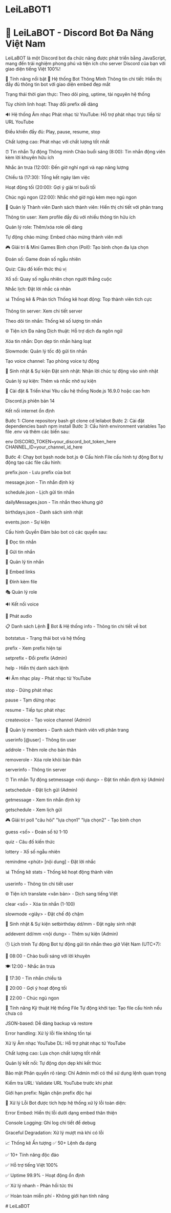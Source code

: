 ﻿# LeiLaBOT1
# 🤖 LeiLaBOT - Discord Bot Đa Năng Việt Nam
LeiLaBOT là một Discord bot đa chức năng được phát triển bằng JavaScript, mang đến trải nghiệm phong phú và tiện ích cho server Discord của bạn với giao diện tiếng Việt 100%!

🌟 Tính năng nổi bật
🤖 Hệ thống Bot Thông Minh
Thông tin chi tiết: Hiển thị đầy đủ thông tin bot với giao diện embed đẹp mắt

Trạng thái thời gian thực: Theo dõi ping, uptime, tài nguyên hệ thống

Tùy chỉnh linh hoạt: Thay đổi prefix dễ dàng

🔊 Hệ thống Âm nhạc
Phát nhạc từ YouTube: Hỗ trợ phát nhạc trực tiếp từ URL YouTube

Điều khiển đầy đủ: Play, pause, resume, stop

Chất lượng cao: Phát nhạc với chất lượng tốt nhất

⏰ Tin nhắn Tự động Thông minh
Chào buổi sáng (8:00): Tin nhắn động viên kèm lời khuyên hữu ích

Nhắc ăn trưa (12:00): Đến giờ nghỉ ngơi và nạp năng lượng

Chiều tà (17:30): Tổng kết ngày làm việc

Hoạt động tối (20:00): Gợi ý giải trí buổi tối

Chúc ngủ ngon (22:00): Nhắc nhở giờ ngủ kèm mẹo ngủ ngon

👥 Quản lý Thành viên
Danh sách thành viên: Hiển thị chi tiết với phân trang

Thông tin user: Xem profile đầy đủ với nhiều thông tin hữu ích

Quản lý role: Thêm/xóa role dễ dàng

Tự động chào mừng: Embed chào mừng thành viên mới

🎮 Giải trí & Mini Games
Bình chọn (Poll): Tạo bình chọn đa lựa chọn

Đoán số: Game đoán số ngẫu nhiên

Quiz: Câu đố kiến thức thú vị

Xổ số: Quay số ngẫu nhiên chọn người thắng cuộc

Nhắc lịch: Đặt lời nhắc cá nhân

📊 Thống kê & Phân tích
Thống kê hoạt động: Top thành viên tích cực

Thông tin server: Xem chi tiết server

Theo dõi tin nhắn: Thống kê số lượng tin nhắn

🌐 Tiện ích Đa năng
Dịch thuật: Hỗ trợ dịch đa ngôn ngữ

Xóa tin nhắn: Dọn dẹp tin nhắn hàng loạt

Slowmode: Quản lý tốc độ gửi tin nhắn

Tạo voice channel: Tạo phòng voice tự động

🎉 Sinh nhật & Sự kiện
Đặt sinh nhật: Nhận lời chúc tự động vào sinh nhật

Quản lý sự kiện: Thêm và nhắc nhở sự kiện

🚀 Cài đặt & Triển khai
Yêu cầu hệ thống
Node.js 16.9.0 hoặc cao hơn

Discord.js phiên bản 14

Kết nối internet ổn định

Bước 1: Clone repository
bash
git clone <repository-url>
cd leilabot
Bước 2: Cài đặt dependencies
bash
npm install
Bước 3: Cấu hình environment variables
Tạo file .env và thêm các biến sau:

env
DISCORD_TOKEN=your_discord_bot_token_here
CHANNEL_ID=your_channel_id_here

Bước 4: Chạy bot
bash
node bot.js
⚙️ Cấu hình
File cấu hình tự động
Bot tự động tạo các file cấu hình:

prefix.json - Lưu prefix của bot

message.json - Tin nhắn định kỳ

schedule.json - Lịch gửi tin nhắn

dailyMessages.json - Tin nhắn theo khung giờ

birthdays.json - Danh sách sinh nhật

events.json - Sự kiện

Cấu hình Quyền
Đảm bảo bot có các quyền sau:

📖 Đọc tin nhắn

💬 Gửi tin nhắn

📢 Quản lý tin nhắn

🔗 Embed links

📎 Đính kèm file

🎭 Quản lý role

🔊 Kết nối voice

🎤 Phát audio

📋 Danh sách Lệnh
🤖 Bot & Hệ thống
info - Thông tin chi tiết về bot

botstatus - Trạng thái bot và hệ thống

prefix - Xem prefix hiện tại

setprefix <prefix> - Đổi prefix (Admin)

help - Hiển thị danh sách lệnh

🔊 Âm nhạc
play <url> - Phát nhạc từ YouTube

stop - Dừng phát nhạc

pause - Tạm dừng nhạc

resume - Tiếp tục phát nhạc

createvoice - Tạo voice channel (Admin)

👥 Quản lý
members - Danh sách thành viên với phân trang

userinfo [@user] - Thông tin user

addrole <role> - Thêm role cho bản thân

removerole <role> - Xóa role khỏi bản thân

serverinfo - Thông tin server

⏰ Tin nhắn Tự động
setmessage <nội dung> - Đặt tin nhắn định kỳ (Admin)

setschedule <cron> - Đặt lịch gửi (Admin)

getmessage - Xem tin nhắn định kỳ

getschedule - Xem lịch gửi

🎮 Giải trí
poll "câu hỏi" "lựa chọn1" "lựa chọn2" - Tạo bình chọn

guess <số> - Đoán số từ 1-10

quiz - Câu đố kiến thức

lottery - Xổ số ngẫu nhiên

remindme <phút> [nội dung] - Đặt lời nhắc

📊 Thống kê
stats - Thống kê hoạt động thành viên

userinfo - Thông tin chi tiết user

🌐 Tiện ích
translate <văn bản> - Dịch sang tiếng Việt

clear <số> - Xóa tin nhắn (1-100)

slowmode <giây> - Đặt chế độ chậm

🎉 Sinh nhật & Sự kiện
setbirthday dd/mm - Đặt ngày sinh nhật

addevent dd/mm <nội dung> - Thêm sự kiện (Admin)

🕒 Lịch trình Tự động
Bot tự động gửi tin nhắn theo giờ Việt Nam (UTC+7):

🌅 08:00 - Chào buổi sáng với lời khuyên

🍽️ 12:00 - Nhắc ăn trưa

🌇 17:30 - Tin nhắn chiều tà

🌃 20:00 - Gợi ý hoạt động tối

🌙 22:00 - Chúc ngủ ngon

🔧 Tính năng Kỹ thuật
Hệ thống File
Tự động khởi tạo: Tạo file cấu hình nếu chưa có

JSON-based: Dễ dàng backup và restore

Error handling: Xử lý lỗi file không tồn tại

Xử lý Âm nhạc
YouTube DL: Hỗ trợ phát nhạc từ YouTube

Chất lượng cao: Lựa chọn chất lượng tốt nhất

Quản lý kết nối: Tự động dọn dẹp khi kết thúc

Bảo mật
Phân quyền rõ ràng: Chỉ Admin mới có thể sử dụng lệnh quan trọng

Kiểm tra URL: Validate URL YouTube trước khi phát

Giới hạn prefix: Ngăn chặn prefix độc hại

🐛 Xử lý Lỗi
Bot được tích hợp hệ thống xử lý lỗi toàn diện:

Error Embed: Hiển thị lỗi dưới dạng embed thân thiện

Console Logging: Ghi log chi tiết để debug

Graceful Degradation: Xử lý mượt mà khi có lỗi

📈 Thống kê Ấn tượng
✅ 50+ Lệnh đa dạng

✅ 10+ Tính năng độc đáo

✅ Hỗ trợ tiếng Việt 100%

✅ Uptime 99.9% - Hoạt động ổn định

✅ Xử lý nhanh - Phản hồi tức thì

✅ Hoàn toàn miễn phí - Không giới hạn tính năng

#   L e i L a B O T  
 